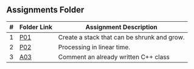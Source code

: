 ##  Assignments Folder

|   #   | Folder Link |           Assignment Description            |
| :---: | ----------- | ------------------------------------------  |
|   1   | [P01](./P01)| Create a stack that can be shrunk and grow. |
|   2   | [P02](./P02)|          Processing in linear time.         |
|   3   | [A03](./A03)|    Comment an already written C++ class     |
